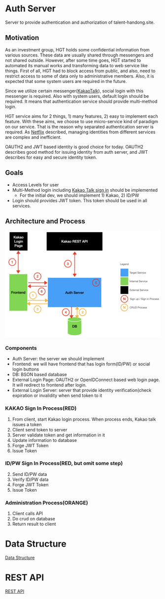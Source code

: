 
# Auth Server
Server to provide authentication and authorization of talent-handong.site.

## Motivation
As an investment group, HGT holds some confidential information from various sources. These data are usually shared through messengers and not shared outside. However, after some time goes, HGT started to automated its manual works and transforming data to web service like things. First of all, HGT had to block access from public, and also, need to restrict access to some of data only to administrative members. Also, it is expected that some system users are required in the future.

Since we utilize certain messenger([KakaoTalk](https://www.kakaocorp.com/page/service/service/KakaoTalk)), social login with this messenger is required. Also with system users, default login should be required. It means that authentication service should provide multi-method login.

HGT service aims for 2 things, 1) many features, 2) easy to implement each feature. With these aims, we choose to use micro-service kind of paradigm on our service. That is the reason why separated authentication server is required. As [Netflix](https://netflixtechblog.com/edge-authentication-and-token-agnostic-identity-propagation-514e47e0b602) described, managing identities from different services are complex and inefficient.

OAUTH2 and JWT based identity is good choice for today. OAUTH2 describes good method for issuing identity from auth server, and JWT describes for easy and secure identity token.

## Goals 
- Access Levels for user
- Multi-Method login including [Kakao Talk sign in](https://developers.kakao.com/docs/latest/ko/kakaologin/rest-api) should be implemented
    - For the initial dev, we should implement 1) Kakao, 2) ID/PW
- Login should provides JWT token. This token should be used in all services.


## Architecture and Process
![arch](/assets/img/architecture.png)

### Components
- Auth Server: the server we should implement
- Frontend: we will have frontend that has login form(ID/PW) or social login buttons
- DB: BSON based database
- External Login Page: OAUTH2 or OpenIDConnect based web login page. It will redirect to frontend after login.
- External Login Server: server that provide identity verification(check expiration or invalidity when send token to it

### KAKAO Sign In Process(RED)
1. From client, start Kakao login process. When process ends, Kakao talk issues a token
2. Client send token to server
3. Server validate token and get information in it
4. Update information to database
5. Forge JWT Token
6. Issue Token

### ID/PW Sign In Process(RED, but omit some step)
2. Send ID/PW data
4. Verify ID/PW data
5. Forge JWT Token
6. Issue Token

### Administration Process(ORANGE)
1. Client calls API
2. Do crud on database
3. Return result to client

# Data Structure
[Data Structure](/docs/data-structure.md)

# REST API
[REST API](/docs/endpoint.md)

